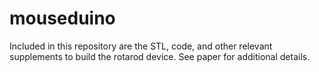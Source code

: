 # mouseduino
Included in this repository are the STL, code, and other relevant supplements to build the rotarod device. See paper for additional details.
